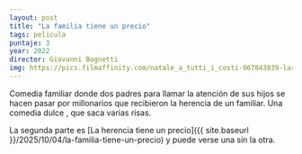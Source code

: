 ```yaml
---
layout: post
title: "La familia tiene un precio"
tags: pelicula
puntaje: 3
year: 2022
director: Giovanni Bognetti
img: https://pics.filmaffinity.com/natale_a_tutti_i_costi-967843839-large.jpg
---
```


Comedia familiar donde dos padres para llamar la atención de sus hijos se hacen pasar por millonarios que recibieron la herencia de un familiar. Una comedia dulce , que saca varias risas. 

La segunda parte es [La herencia tiene un precio]({{ site.baseurl }}/2025/10/04/la-familia-tiene-un-precio) y puede verse una sin la otra.
